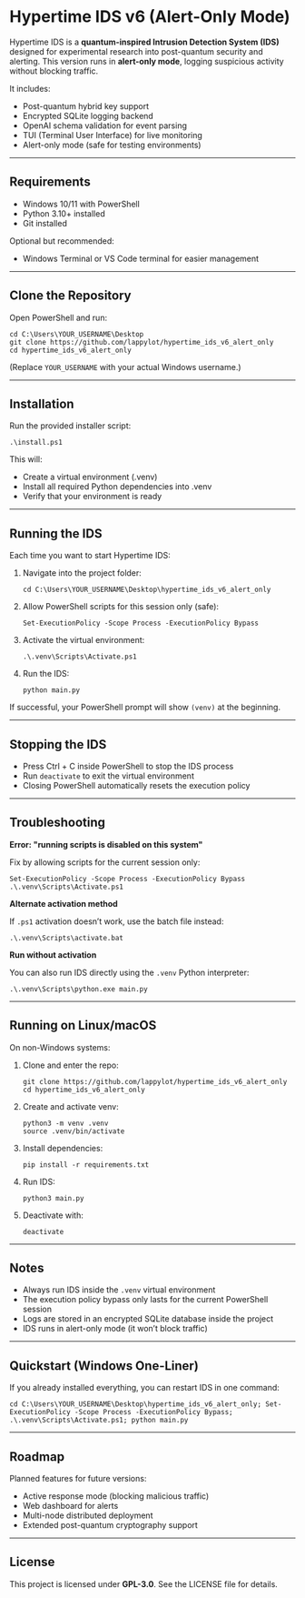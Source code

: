  
# Hypertime IDS v6 (Alert-Only Mode)

Hypertime IDS is a **quantum-inspired Intrusion Detection System (IDS)** designed for experimental research into post-quantum security and alerting.
This version runs in **alert-only mode**, logging suspicious activity without blocking traffic.

It includes:

* Post-quantum hybrid key support
* Encrypted SQLite logging backend
* OpenAI schema validation for event parsing
* TUI (Terminal User Interface) for live monitoring
* Alert-only mode (safe for testing environments)

---

## Requirements

* Windows 10/11 with PowerShell
* Python 3.10+ installed
* Git installed

Optional but recommended:

* Windows Terminal or VS Code terminal for easier management

---

## Clone the Repository

Open PowerShell and run:

```
cd C:\Users\YOUR_USERNAME\Desktop  
git clone https://github.com/lappylot/hypertime_ids_v6_alert_only  
cd hypertime_ids_v6_alert_only  
```

(Replace `YOUR_USERNAME` with your actual Windows username.)

---

## Installation

Run the provided installer script:

```
.\install.ps1  
```

This will:

* Create a virtual environment (.venv)
* Install all required Python dependencies into .venv
* Verify that your environment is ready

---

## Running the IDS

Each time you want to start Hypertime IDS:

1. Navigate into the project folder:

   ```
   cd C:\Users\YOUR_USERNAME\Desktop\hypertime_ids_v6_alert_only  
   ```

2. Allow PowerShell scripts for this session only (safe):

   ```
   Set-ExecutionPolicy -Scope Process -ExecutionPolicy Bypass  
   ```

3. Activate the virtual environment:

   ```
   .\.venv\Scripts\Activate.ps1  
   ```

4. Run the IDS:

   ```
   python main.py  
   ```

If successful, your PowerShell prompt will show `(venv)` at the beginning.

---

## Stopping the IDS

* Press Ctrl + C inside PowerShell to stop the IDS process
* Run `deactivate` to exit the virtual environment
* Closing PowerShell automatically resets the execution policy

---

## Troubleshooting

**Error: "running scripts is disabled on this system"**

Fix by allowing scripts for the current session only:

```
Set-ExecutionPolicy -Scope Process -ExecutionPolicy Bypass  
.\.venv\Scripts\Activate.ps1  
```

**Alternate activation method**

If `.ps1` activation doesn’t work, use the batch file instead:

```
.\.venv\Scripts\activate.bat  
```

**Run without activation**

You can also run IDS directly using the `.venv` Python interpreter:

```
.\.venv\Scripts\python.exe main.py  
```

---

## Running on Linux/macOS

On non-Windows systems:

1. Clone and enter the repo:

   ```
   git clone https://github.com/lappylot/hypertime_ids_v6_alert_only  
   cd hypertime_ids_v6_alert_only  
   ```

2. Create and activate venv:

   ```
   python3 -m venv .venv  
   source .venv/bin/activate  
   ```

3. Install dependencies:

   ```
   pip install -r requirements.txt  
   ```

4. Run IDS:

   ```
   python3 main.py  
   ```

5. Deactivate with:

   ```
   deactivate  
   ```

---

## Notes

* Always run IDS inside the `.venv` virtual environment
* The execution policy bypass only lasts for the current PowerShell session
* Logs are stored in an encrypted SQLite database inside the project
* IDS runs in alert-only mode (it won’t block traffic)

---

## Quickstart (Windows One-Liner)

If you already installed everything, you can restart IDS in one command:

```
cd C:\Users\YOUR_USERNAME\Desktop\hypertime_ids_v6_alert_only; Set-ExecutionPolicy -Scope Process -ExecutionPolicy Bypass; .\.venv\Scripts\Activate.ps1; python main.py  
```

---

## Roadmap

Planned features for future versions:

* Active response mode (blocking malicious traffic)
* Web dashboard for alerts
* Multi-node distributed deployment
* Extended post-quantum cryptography support

---

## License

This project is licensed under **GPL-3.0**.
See the LICENSE file for details.

 
